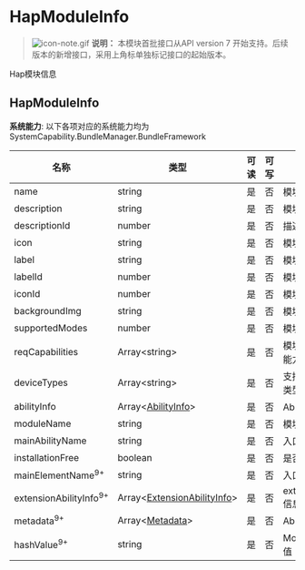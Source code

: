 # HapModuleInfo



> ![icon-note.gif](public_sys-resources/icon-note.gif) **说明：**
> 本模块首批接口从API version 7 开始支持。后续版本的新增接口，采用上角标单独标记接口的起始版本。



Hap模块信息

## HapModuleInfo

**系统能力**: 以下各项对应的系统能力均为SystemCapability.BundleManager.BundleFramework



| 名称                              | 类型                                                         | 可读 | 可写 | 说明                 |
| --------------------------------- | ------------------------------------------------------------ | ---- | ---- | -------------------- |
| name                              | string                                                       | 是   | 否   | 模块名称             |
| description                       | string                                                       | 是   | 否   | 模块描述信息         |
| descriptionId                     | number                                                       | 是   | 否   | 描述信息ID           |
| icon                              | string                                                       | 是   | 否   | 模块图标             |
| label                             | string                                                       | 是   | 否   | 模块标签             |
| labelId                           | number                                                       | 是   | 否   | 模块标签ID           |
| iconId                            | number                                                       | 是   | 否   | 模块图标ID           |
| backgroundImg                     | string                                                       | 是   | 否   | 模块背景图片         |
| supportedModes                    | number                                                       | 是   | 否   | 模块支持的模式       |
| reqCapabilities                   | Array\<string>                                               | 是   | 否   | 模块运行需要的能力   |
| deviceTypes                       | Array\<string>                                               | 是   | 否   | 支持运行的设备类型   |
| abilityInfo                       | Array\<[AbilityInfo](js-apis-bundle-AbilityInfo.md)>         | 是   | 否   | Ability信息          |
| moduleName                        | string                                                       | 是   | 否   | 模块名               |
| mainAbilityName                   | string                                                       | 是   | 否   | 入口Ability名称      |
| installationFree                  | boolean                                                      | 是   | 否   | 是否支持免安装       |
| mainElementName<sup>9+</sup>      | string                                                       | 是   | 否   | 入口ability信息      |
| extensionAbilityInfo<sup>9+</sup> | Array\<[ExtensionAbilityInfo](js-apis-bundle-ExtensionAbilityInfo.md)> | 是   | 否   | extensionAbility信息 |
| metadata<sup>9+</sup>             | Array\<[Metadata](js-apis-bundle-Metadata.md)>               | 是   | 否   | Ability的元信息      |
| hashValue<sup>9+</sup>            | string                                                       | 是   | 否   | Module的Hash值      |